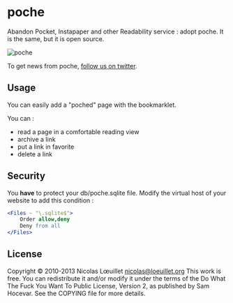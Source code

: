 # poche
Abandon Pocket, Instapaper and other Readability service : adopt poche. It is the same, but it is open source.

![poche](http://cdetc.fr/poche/img/logo.png)

To get news from poche, [follow us on twitter](http://twitter.com/getpoche).

## Usage
You can easily add a "poched" page with the bookmarklet.

You can :
* read a page in a comfortable reading view
* archive a link
* put a link in favorite
* delete a link

## Security
You **have** to protect your db/poche.sqlite file. Modify the virtual host of your website to add this condition :
```apache
<Files ~ "\.sqlite$">
    Order allow,deny
    Deny from all
</Files>
```

## License
Copyright © 2010-2013 Nicolas Lœuillet <nicolas@loeuillet.org>
This work is free. You can redistribute it and/or modify it under the
terms of the Do What The Fuck You Want To Public License, Version 2,
as published by Sam Hocevar. See the COPYING file for more details.